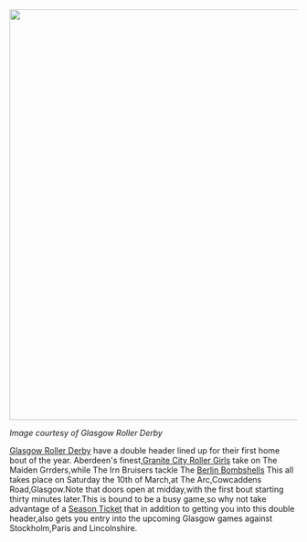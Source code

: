 <html><body><a href="http://www.scottishrollerderbyblog.com/2012/02/grg-berlin.jpg"><img src="http://www.scottishrollerderbyblog.com/2012/02/grg-berlin.jpg" alt="" title="grg berlin" width="509" height="720" class="aligncenter size-full wp-image-901"></a>

<em>Image courtesy of Glasgow Roller Derby</em>

<a href="http://glasgowrollergirls.com/blog/">Glasgow Roller Derby</a> have a double header lined up for their first home bout of the year. 
Aberdeen's finest,<a href="http://www.granitecityrollergirls.org/">Granite City Roller Girls</a> take on The Maiden Grrders,while The Irn Bruisers tackle The <a href="http://bearcityrollerderby.com/">Berlin Bombshells</a>
This all takes place on Saturday the 10th of March,at The Arc,Cowcaddens Road,Glasgow.Note that doors open at midday,with the first bout starting thirty minutes later.This is bound to be a busy game,so why not take advantage of a <a href="http://regonline.activeeurope.com/Register/Checkin.aspx?EventID=1048966">Season Ticket</a> that in addition to getting you into this double header,also gets you entry into the upcoming Glasgow games against Stockholm,Paris and Lincolnshire.
</body></html>
